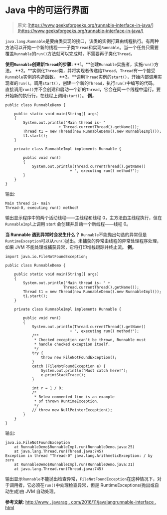 # Java 中的可运行界面

> 原文:[https://www.geeksforgeeks.org/runnable-interface-in-java/](https://www.geeksforgeeks.org/runnable-interface-in-java/)

`java.lang.Runnable`是要由类实现的接口，该类的实例打算由线程执行。有两种方法可以开始一个新的线程——子类`Thread`和实现`Runnable`。当一个任务只需要覆盖`Runnable`的`run()`方法就可以完成时，不需要再子类化`Thread`。

**使用`Runnable`创建新`Thread`的步骤:**
**1。**创建`Runnable`实施者，实施`run()`方法。
**2。**实例化`Thread`类，并将实现者传递给`Thread`，`Thread`有一个接受`Runnable`实例的构造函数。
**3。**调用`Thread`实例的`start()`，开始内部调用实现者的`run()`。调用`start()`，创建一个新的`Thread`，执行`run()`中编写的代码。
直接调用`run()`并不会创建和启动一个新的`Thread`，它会在同一个线程中运行。要开始新的执行行，在线程上调用`start()`。
**例，**

```
public class RunnableDemo {

    public static void main(String[] args)
    {
        System.out.println("Main thread is- "
                        + Thread.currentThread().getName());
        Thread t1 = new Thread(new RunnableDemo().new RunnableImpl());
        t1.start();
    }

    private class RunnableImpl implements Runnable {

        public void run()
        {
            System.out.println(Thread.currentThread().getName()
                             + ", executing run() method!");
        }
    }
}
```

输出:

```
Main thread is- main
Thread-0, executing run() method!

```

输出显示程序中的两个活动线程——主线程和线程 0，主方法由主线程执行，但在`RunnableImpl`上调用 start 会创建并启动一个新线程——线程 0。

**当 Runnable 遇到异常时会发生什么？**
`Runnable`不能抛出勾选的异常但是`RuntimeException`可以从`run()`抛出。未捕获的异常由线程的异常处理程序处理，如果 JVM 不能处理或捕获异常，它将打印堆栈跟踪并终止流。
**例，**

```
import java.io.FileNotFoundException;

public class RunnableDemo {

    public static void main(String[] args)
    {
        System.out.println("Main thread is- " +
                          Thread.currentThread().getName());
        Thread t1 = new Thread(new RunnableDemo().new RunnableImpl());
        t1.start();
    }

    private class RunnableImpl implements Runnable {

        public void run()
        {
            System.out.println(Thread.currentThread().getName()
                             + ", executing run() method!");
            /**
             * Checked exception can't be thrown, Runnable must
             * handle checked exception itself.
             */
            try {
                throw new FileNotFoundException();
            }
            catch (FileNotFoundException e) {
                System.out.println("Must catch here!");
                e.printStackTrace();
            }

            int r = 1 / 0;
            /*
             * Below commented line is an example
             * of thrown RuntimeException.
             */
            // throw new NullPointerException();
        }
    }
}
```

输出:

```
java.io.FileNotFoundException
    at RunnableDemo$RunnableImpl.run(RunnableDemo.java:25)
    at java.lang.Thread.run(Thread.java:745)
Exception in thread "Thread-0" java.lang.ArithmeticException: / by zero
    at RunnableDemo$RunnableImpl.run(RunnableDemo.java:31)
    at java.lang.Thread.run(Thread.java:745)

```

输出显示`Runnable`不能抛出检查异常，`FileNotFoundException`在这种情况下，对于调用者，它必须在`run()`中处理检查异常，但是 RuntimeExceptions(抛出或自动生成)由 JVM 自动处理。

**参考文献:**
[http://www . javarag . com/2016/11/javalangrunnable-interface . html](http://www.javargon.com/2016/11/javalangrunnable-interface.html)